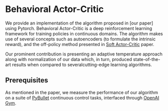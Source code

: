 # Behavioral Actor-Critic
We provide an implementation of the algorithm proposed in [our paper] using Pytorch. Behavioral Actor-Critic is a deep reinforcement learning framework for training policies in continuous domains. The algorithm makes use of several concepts such as autoencoders (to formulate the intrinsic reward), and the off-policy method presented in [Soft Actor-Critic](https://arxiv.org/pdf/1801.01290.pdf) paper.

Our prominent contribution is presenting an adaptive temperature approach along with normalization of our data which, in turn, produced state-of-the-art results when compared to severalcutting-edge learning algorithms.
## Prerequisites
As mentioned in the paper, we measure the performance of our algorithm on a suite of [PyBullet](https://arxiv.org/pdf/1801.01290.pdf) continuous control tasks, interfaced through [OpenAI Gym](https://github.com/openai/baselines).
